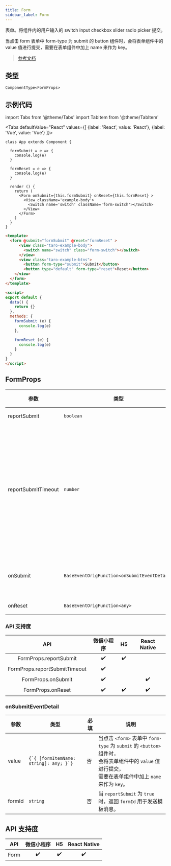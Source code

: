 ```yaml
---
title: Form
sidebar_label: Form
---
```


表单。将组件内的用户输入的 switch input checkbox slider radio picker 提交。

当点击 form 表单中 form-type 为 submit 的 button 组件时，会将表单组件中的 value 值进行提交，需要在表单组件中加上 name 来作为 key。

> [参考文档](https://developers.weixin.qq.com/miniprogram/dev/component/form.html)

## 类型

```tsx
ComponentType<FormProps>
```

## 示例代码

import Tabs from '@theme/Tabs'
import TabItem from '@theme/TabItem'

<Tabs
  defaultValue="React"
  values={[
    {label: 'React', value: 'React'},
 {label: 'Vue', value: 'Vue'}
 ]}>
<TabItem value="React">

```tsx
class App extends Component {

  formSubmit = e => {
    console.log(e)
  }

  formReset = e => {
    console.log(e)
  }

  render () {
    return (
      <Form onSubmit={this.formSubmit} onReset={this.formReset} >
        <View className='example-body'>
          <Switch name='switch' className='form-switch'></Switch>
        </View>
      </Form>
    )
  }
}
```

</TabItem>

<TabItem value="Vue">

```html
<template>
  <form @submit="formSubmit" @reset="formReset" >
      <view class="taro-example-body">
        <switch name="switch" class="form-switch"></switch>
      </view>
      <view class="taro-example-btns">
        <button form-type="submit">Submit</button>
        <button type="default" form-type="reset">Reset</button>
    </view>
  </form>
</template>

<script>
export default {
  data() {
    return {}
  },
  methods: {
    formSubmit (e) {
      console.log(e)
    },

    formReset (e) {
      console.log(e)
    }
  }
}
</script>

```
  
</TabItem>
</Tabs>

## FormProps

<table>
  <thead>
    <tr>
      <th>参数</th>
      <th>类型</th>
      <th style={{ textAlign: "center"}}>默认值</th>
      <th style={{ textAlign: "center"}}>必填</th>
      <th>说明</th>
    </tr>
  </thead>
  <tbody>
    <tr>
      <td>reportSubmit</td>
      <td><code>boolean</code></td>
      <td style={{ textAlign: "center"}}><code>false</code></td>
      <td style={{ textAlign: "center"}}>否</td>
      <td>是否返回 <code>formId</code> 用于发送模板消息。</td>
    </tr>
    <tr>
      <td>reportSubmitTimeout</td>
      <td><code>number</code></td>
      <td style={{ textAlign: "center"}}><code>0</code></td>
      <td style={{ textAlign: "center"}}>否</td>
      <td>等待一段时间（毫秒数）以确认 <code>formId</code> 是否生效。<br />如果未指定这个参数，<code>formId</code> 有很小的概率是无效的（如遇到网络失败的情况）。<br />指定这个参数将可以检测 <code>formId</code> 是否有效，<br />以这个参数的时间作为这项检测的超时时间。<br />如果失败，将返回 <code>requestFormId:fail</code> 开头的 <code>formId</code>。</td>
    </tr>
    <tr>
      <td>onSubmit</td>
      <td><code>BaseEventOrigFunction&lt;onSubmitEventDetail&gt;</code></td>
      <td style={{ textAlign: "center"}}></td>
      <td style={{ textAlign: "center"}}>否</td>
      <td>携带 form 中的数据触发 submit 事件<br />event.detail = {`{ value : { name': 'value'}, formId: '' }`}</td>
    </tr>
    <tr>
      <td>onReset</td>
      <td><code>BaseEventOrigFunction&lt;any&gt;</code></td>
      <td style={{ textAlign: "center"}}></td>
      <td style={{ textAlign: "center"}}>否</td>
      <td>表单重置时会触发 reset 事件</td>
    </tr>
  </tbody>
</table>

### API 支持度

|              API              | 微信小程序 | H5 | React Native |
|:-----------------------------:|:-----:|:--:|:------------:|
|    FormProps.reportSubmit     |  ✔️   | ✔️ |              |
| FormProps.reportSubmitTimeout |  ✔️   |    |              |
|      FormProps.onSubmit       |  ✔️   |    |      ✔️      |
|       FormProps.onReset       |  ✔️   | ✔️ |      ✔️      |

### onSubmitEventDetail

<table>
  <thead>
    <tr>
      <th>参数</th>
      <th>类型</th>
      <th style={{ textAlign: "center"}}>必填</th>
      <th>说明</th>
    </tr>
  </thead>
  <tbody>
    <tr>
      <td>value</td>
      <td><code>{`{ [formItemName: string]: any; }`}</code></td>
      <td style={{ textAlign: "center"}}>否</td>
      <td>当点击 <code>&lt;form&gt;</code> 表单中 <code>form-type</code> 为 <code>submit</code> 的 <code>&lt;button&gt;</code> 组件时，<br />会将表单组件中的 <code>value</code> 值进行提交，<br />需要在表单组件中加上 <code>name</code> 来作为 <code>key</code>。</td>
    </tr>
    <tr>
      <td>formId</td>
      <td><code>string</code></td>
      <td style={{ textAlign: "center"}}>否</td>
      <td>当 <code>reportSubmit</code> 为 <code>true</code> 时，返回 <code>formId</code> 用于发送模板消息。</td>
    </tr>
  </tbody>
</table>

## API 支持度

| API  | 微信小程序 | H5 | React Native |
|:----:|:-----:|:--:|:------------:|
| Form |  ✔️   | ✔️ |      ✔️      |

